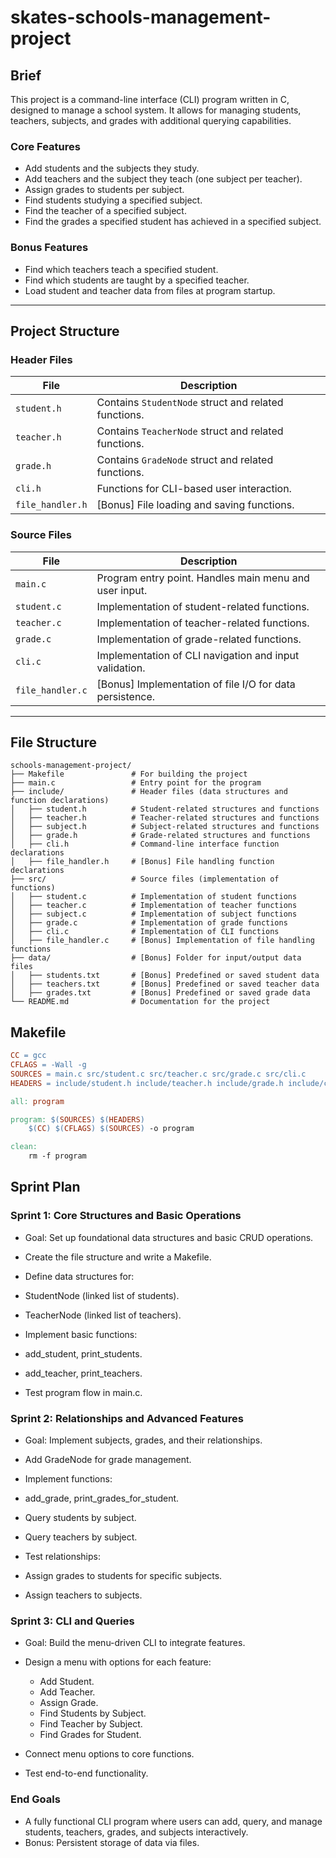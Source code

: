 # skates-schools-management-project

## **Brief**
This project is a command-line interface (CLI) program written in C, designed to manage a school system. It allows for managing students, teachers, subjects, and grades with additional querying capabilities.

### **Core Features**
- Add students and the subjects they study.
- Add teachers and the subject they teach (one subject per teacher).
- Assign grades to students per subject.
- Find students studying a specified subject.
- Find the teacher of a specified subject.
- Find the grades a specified student has achieved in a specified subject.

### **Bonus Features**
- Find which teachers teach a specified student.
- Find which students are taught by a specified teacher.
- Load student and teacher data from files at program startup.

---

## **Project Structure**

### **Header Files**
| File              | Description                                           |
|-------------------|-------------------------------------------------------|
| `student.h`       | Contains `StudentNode` struct and related functions.  |
| `teacher.h`       | Contains `TeacherNode` struct and related functions.  |
| `grade.h`         | Contains `GradeNode` struct and related functions.    |
| `cli.h`           | Functions for CLI-based user interaction.             |
| `file_handler.h`  | [Bonus] File loading and saving functions.            |

### **Source Files**
| File              | Description                                           |
|-------------------|-------------------------------------------------------|
| `main.c`          | Program entry point. Handles main menu and user input.|
| `student.c`       | Implementation of student-related functions.          |
| `teacher.c`       | Implementation of teacher-related functions.          |
| `grade.c`         | Implementation of grade-related functions.            |
| `cli.c`           | Implementation of CLI navigation and input validation.|
| `file_handler.c`  | [Bonus] Implementation of file I/O for data persistence.|

---

## **File Structure**

```
schools-management-project/
├── Makefile               # For building the project
├── main.c                 # Entry point for the program
├── include/               # Header files (data structures and function declarations)
│   ├── student.h          # Student-related structures and functions
│   ├── teacher.h          # Teacher-related structures and functions
│   ├── subject.h          # Subject-related structures and functions
│   ├── grade.h            # Grade-related structures and functions
│   ├── cli.h              # Command-line interface function declarations
│   ├── file_handler.h     # [Bonus] File handling function declarations
├── src/                   # Source files (implementation of functions)
│   ├── student.c          # Implementation of student functions
│   ├── teacher.c          # Implementation of teacher functions
│   ├── subject.c          # Implementation of subject functions
│   ├── grade.c            # Implementation of grade functions
│   ├── cli.c              # Implementation of CLI functions
│   ├── file_handler.c     # [Bonus] Implementation of file handling functions
├── data/                  # [Bonus] Folder for input/output data files
│   ├── students.txt       # [Bonus] Predefined or saved student data
│   ├── teachers.txt       # [Bonus] Predefined or saved teacher data
│   ├── grades.txt         # [Bonus] Predefined or saved grade data
└── README.md              # Documentation for the project
```

## **Makefile**
```makefile
CC = gcc
CFLAGS = -Wall -g
SOURCES = main.c src/student.c src/teacher.c src/grade.c src/cli.c
HEADERS = include/student.h include/teacher.h include/grade.h include/cli.h

all: program

program: $(SOURCES) $(HEADERS)
	$(CC) $(CFLAGS) $(SOURCES) -o program

clean:
	rm -f program
```

## Sprint Plan

### Sprint 1: Core Structures and Basic Operations
- Goal: Set up foundational data structures and basic CRUD operations.

- Create the file structure and write a Makefile.
- Define data structures for:
- StudentNode (linked list of students).
- TeacherNode (linked list of teachers).
- Implement basic functions:
- add_student, print_students.
- add_teacher, print_teachers.
- Test program flow in main.c.

### Sprint 2: Relationships and Advanced Features
- Goal: Implement subjects, grades, and their relationships.

- Add GradeNode for grade management.
- Implement functions:
- add_grade, print_grades_for_student.
- Query students by subject.
- Query teachers by subject.
- Test relationships:
- Assign grades to students for specific subjects.
- Assign teachers to subjects.

### Sprint 3: CLI and Queries
- Goal: Build the menu-driven CLI to integrate features.

- Design a menu with options for each feature:
    - Add Student.
    - Add Teacher.
    - Assign Grade.
    - Find Students by Subject.
    - Find Teacher by Subject.
    - Find Grades for Student.
- Connect menu options to core functions.
- Test end-to-end functionality.

### End Goals
- A fully functional CLI program where users can add, query, and manage students, teachers, grades, and subjects interactively.
- Bonus: Persistent storage of data via files.

